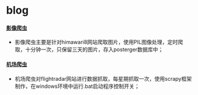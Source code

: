 # blog
#### [影像爬虫](https://github.com/kidword/blog/tree/master/%E5%BD%B1%E5%83%8F%E7%88%AC%E5%8F%96)
- 影像爬虫主要是针对himawari8网站爬取图片，使用PIL图像处理，定时爬取，十分钟一次，只保留三天的图片，存入posterger数据库中；  

#### [机场爬虫](https://github.com/kidword/blog/tree/master/flight%E7%88%AC%E8%99%AB)  
- 机场爬虫对flightradar网站进行数据抓取，每星期抓取一次，使用scrapy框架制作，在windows环境中运行.bat启动程序控制开关；  


